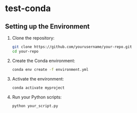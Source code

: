# test-conda

## Setting up the Environment

1. Clone the repository:

   ```bash
   git clone https://github.com/yourusername/your-repo.git
   cd your-repo
   ```

2. Create the Conda environment:

   ```bash
   conda env create -f environment.yml
   ```

3. Activate the environment:

   ```bash
   conda activate myproject
   ```

4. Run your Python scripts:

   ```bash
   python your_script.py
   ```


